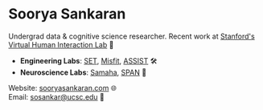 # Soorya Sankaran

Undergrad data & cognitive science researcher. Recent work at [Stanford's Virtual Human Interaction Lab](https://vhil.stanford.edu/) 🥽

- **Engineering Labs**: [SET](https://setlab.soe.ucsc.edu/about/), [Misfit](https://www.misfit-lab.com/), [ASSIST](https://assist.engineering.ucsc.edu/) 🛠️
- **Neuroscience Labs**: [Samaha](https://samahalab.ucsc.edu/), [SPAN](https://spanlab.stanford.edu/) 🧠

Website: [sooryasankaran.com](http://sooryasankaran.com) 🌐  
Email: [sosankar@ucsc.edu](mailto:sosankar@ucsc.edu) 📧
